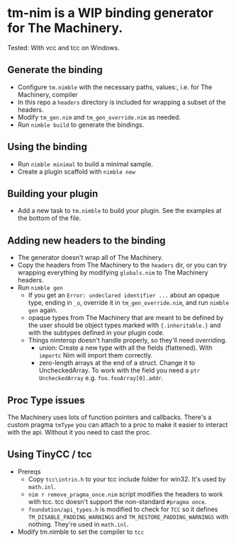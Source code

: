 # tm-nim is a WIP binding generator for The Machinery. #

Tested: With vcc and tcc on Windows.
## Generate the binding ##
- Configure `tm.nimble` with the necessary paths, values:, i.e. for The Machinery, compiler
- In this repo a `headers` directory is included for wrapping a subset of the headers.
- Modify `tm_gen.nim` and `tm_gen_override.nim` as needed.
- Run `nimble build` to generate the bindings.

## Using the binding ##
- Run `nimble minimal` to build a minimal sample.
- Create a plugin scaffold with `nimble new`

## Building your plugin ##
- Add a new task to `tm.nimble` to build your plugin. See the examples at the bottom of the file.

## Adding new headers to the binding ##
- The generator doesn't wrap all of The Machinery.
- Copy the headers from The Machinery to the `headers` dir, or you can try wrapping everything by modifying `globals.nim` to The Machinery headers.
- Run `nimble gen`
  - If you get an `Error: undeclared identifier ...` about an opaque type, ending in `_o`, override it in `tm_gen_override.nim`, and run `nimble gen` again.
  - opaque types from The Machinery that are meant to be defined by the user should be object types marked with `{.inheritable.}` and with the subtypes defined in your plugin code.
  - Things nimterop doesn't handle properly, so they'll need overriding.
    - union: Create a new type with all the fields (flattened). With `importc` Nim will import them correctly.
    - zero-length arrays at the end of a struct. Change it to UncheckedArray. To work with the field you need a `ptr UncheckedArray` e.g. `foo.fooArray[0].addr`.

## Proc Type issues ##
The Machinery uses lots of function pointers and callbacks. There's a custom pragma `tmType` you can attach to a proc to make it easier to interact with the api. Without it you need to cast the proc.

## Using TinyCC / tcc ##
- Prereqs
  - Copy `tcc\intrin.h` to your tcc include folder for win32. It's used by `math.inl`.
  - `nim r remove_pragma_once.nim` script modifies the headers to work with tcc.  tcc doesn't support the non-standard `#pragma once`. 
  - `foundation/api_types.h` is modified to check for `TCC` so it defines `TM_DISABLE_PADDING_WARNINGS` and `TM_RESTORE_PADDING_WARNINGS` with nothing. They're used in `math.inl`.
- Modify tm.nimble to set the compiler to `tcc`